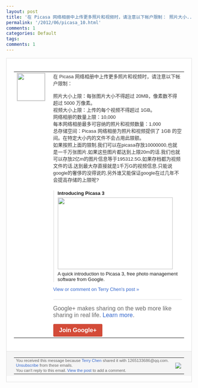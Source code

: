 ```yaml
---
layout: post
title: '在 Picasa 网络相册中上传更多照片和视频时，请注意以下帐户限制： 照片大小...'
permalink: '/2012/06/picasa_10.html'
comments: 1
categories: Default
tags: 
comments: 1
---
```

<div style="border:solid 1px #dfdfdf;color:#686868;font:13px Arial"><div style="background-color:#fff;padding:20px;"><table cellpadding="0" cellspacing="0"><tr><td style="padding-right:15px;vertical-align:top"><a href="https://plus.google.com/_/notifications/ngemlink?&amp;emid=CMDJ3Ou5xbACFeYiQAodxiwAAA&amp;path=%2F108643996575278738906&amp;dt=1339392488058"><img height="75" src="https://lh3.googleusercontent.com/-KKRGTyJ5Bl0/AAAAAAAAAAI/AAAAAAAAEEY/jllxqER5dCk/s75-c-k-a/photo.jpg" style="border:solid 1px #cccccc;" width="75"/></a></td><td style="width:578px;color:#333;font:13px Arial;vertical-align:top;"><div style="padding-bottom:10px">在 Picasa 网络相册中上传更多照片和视频时，请注意以<wbr/>下帐户限制：<br/><br/>照片大小上限：每张图片大小不<wbr/>得超过 20MB，像素数不得超过 5000 万像素。<br/>视频大小上限：上传的每个视频不得<wbr/>超过 1GB。<br/>网络相册的数量上限：10,000<wbr/><br/>每本网络相册最多可容纳的照片和视频数量：<wbr/>1,000<br/>总存储空间：Picasa 网络相册为照片和视频提供了 1GB 的空间。在特定大小内的文件不会占用此限额<wbr/>。<br/>如果按照上面的限制,我们可以在pica<wbr/>sa存放10000000,也就是一千万张<wbr/>图片,如果这些图片都达到上限20m的话.<wbr/>我们也就可以存放2亿m的图片信息等于19<wbr/>5312.5G,如果存档都为视频文件的话<wbr/>,达到最大存直接就是1千万G的视频信息.<wbr/>只能说google的奢侈的没得说的,另外<wbr/>谁又能保证google在过几年不会提高存<wbr/>储的上限呢?</div><div style="margin-top:10px;padding-left:10px; border-left:2px solid #EAEAEA"><span style="margin-right:5px"><div style="margin-bottom:4px;font-weight:bold"><a href="https://plus.google.com/_/notifications/ngemlink?&amp;emid=CMDJ3Ou5xbACFeYiQAodxiwAAA&amp;path=%2F108643996575278738906%2Fposts%2FNzQHo328fyr%3Fgpinv%3DAMIXal8BLLpeXon0fZ1KZat0t6kHYpNs_t5_csKFVvJsJvqNXoYYhpcRk57Abd8q5VZQxB0Y07SYhrb_fmhDQRwC1CTHT8AfL5WddBRZcuAdTd6zhIVF0Q4&amp;dt=1339392488058" style="zSoyz;text-decoration:none">Introducing Picasa 3</a></div><a href="https://plus.google.com/_/notifications/ngemlink?&amp;emid=CMDJ3Ou5xbACFeYiQAodxiwAAA&amp;path=%2F108643996575278738906%2Fposts%2FNzQHo328fyr%3Fgpinv%3DAMIXal8BLLpeXon0fZ1KZat0t6kHYpNs_t5_csKFVvJsJvqNXoYYhpcRk57Abd8q5VZQxB0Y07SYhrb_fmhDQRwC1CTHT8AfL5WddBRZcuAdTd6zhIVF0Q4&amp;dt=1339392488058" style="zSoyz"><img border="0" src="https://images1-focus-opensocial.googleusercontent.com/gadgets/proxy?url=https://ytimg.googleusercontent.com/vi/rskC6c_5L1M/hqdefault.jpg&amp;container=focus&amp;gadget=a&amp;rewriteMime=image/*&amp;refresh=31536000&amp;resize_h=195" style="width:312px;height:195px;display:block"/></a><div style="margin:5px 0 12px 0"><a href="http://www.youtube.com/v/rskC6c_5L1M&amp;hl=en&amp;fs=1&amp;autoplay=1" style="zSoyz;text-decoration:none">A quick introduction to Picasa 3, free photo management software from Google.</a></div></span></div><a href="https://plus.google.com/_/notifications/ngemlink?&amp;emid=CMDJ3Ou5xbACFeYiQAodxiwAAA&amp;path=%2F108643996575278738906%2Fposts%2FNzQHo328fyr%3Fgpinv%3DAMIXal8BLLpeXon0fZ1KZat0t6kHYpNs_t5_csKFVvJsJvqNXoYYhpcRk57Abd8q5VZQxB0Y07SYhrb_fmhDQRwC1CTHT8AfL5WddBRZcuAdTd6zhIVF0Q4&amp;dt=1339392488058" style="color:#3366CC;text-decoration:none;">View or comment on Terry Chen's post »</a><div style="margin-top:20px;border-top:solid 1px #dfdfdf"><div style="padding:15px 0;color:#686868;font:16px Arial;">Google+ makes sharing on the web more like sharing in real life. <a href="http://www.google.com/+/learnmore/" style="color:#3366CC;text-decoration:none;">Learn more</a>.</div><a href="https://plus.google.com/_/notifications/ngemlink?&amp;emid=CMDJ3Ou5xbACFeYiQAodxiwAAA&amp;path=%2F%3Fgpinv%3DAMIXal8BLLpeXon0fZ1KZat0t6kHYpNs_t5_csKFVvJsJvqNXoYYhpcRk57Abd8q5VZQxB0Y07SYhrb_fmhDQRwC1CTHT8AfL5WddBRZcuAdTd6zhIVF0Q4&amp;dt=1339392488058" style="display:inline-block;padding:7px 15px;background-color:#d44b38; color:#fff;font-size:16px; font-weight:bold;border-radius:2px;border:solid 1px #c43b28; white-space:nowrap;text-decoration:none">Join Google+</a></div></td></tr></table></div><div style="border-top:solid 1px #dfdfdf;padding:0 20px; background-color:#f5f5f5"><table cellpadding="0" cellspacing="0" style="height:50px"><tbody><tr><td style="vertical-align:middle;width:100%; color:#636363;font:11px Arial; line-height:120%">You received this message because <a href="https://plus.google.com/_/notifications/ngemlink?&amp;emid=CMDJ3Ou5xbACFeYiQAodxiwAAA&amp;path=%2F108643996575278738906%3Fgpinv%3DAMIXal8BLLpeXon0fZ1KZat0t6kHYpNs_t5_csKFVvJsJvqNXoYYhpcRk57Abd8q5VZQxB0Y07SYhrb_fmhDQRwC1CTHT8AfL5WddBRZcuAdTd6zhIVF0Q4&amp;dt=1339392488058" style="color:#3366CC;text-decoration:none;">Terry Chen</a> shared it with 1265133686@qq.com. <a href="https://plus.google.com/_/notifications/ngemlink?&amp;emid=CMDJ3Ou5xbACFeYiQAodxiwAAA&amp;path=%2F_%2Fnonplus%2Femailsettings%3Fgpinv%3DAMIXal8BLLpeXon0fZ1KZat0t6kHYpNs_t5_csKFVvJsJvqNXoYYhpcRk57Abd8q5VZQxB0Y07SYhrb_fmhDQRwC1CTHT8AfL5WddBRZcuAdTd6zhIVF0Q4%26est%3DADH5u8VTVPvtrZsCEJ0WZlh5AeHs5AM0zvyX1NU-yU84GuJMMmIivpsLkjhlk0Y1n8PEWYIDJrB25wzZyM0boIqMiBYDj0v3QnATMK9CSeleNNVbaqioVfR86Le89phu2vU6tAylWld4&amp;dt=1339392488058" style="color:#3366CC;text-decoration:none;">Unsubscribe</a> from these emails.<br/>You can't reply to this email. <a href="https://plus.google.com/_/notifications/ngemlink?&amp;emid=CMDJ3Ou5xbACFeYiQAodxiwAAA&amp;path=%2F108643996575278738906%2Fposts%2FNzQHo328fyr%3Fgpinv%3DAMIXal8BLLpeXon0fZ1KZat0t6kHYpNs_t5_csKFVvJsJvqNXoYYhpcRk57Abd8q5VZQxB0Y07SYhrb_fmhDQRwC1CTHT8AfL5WddBRZcuAdTd6zhIVF0Q4&amp;dt=1339392488058" style="color:#3366CC;text-decoration:none;">View the post</a> to add a comment.<br/></td><td><img src="https://ssl.gstatic.com/s2/oz/images/notifications/logo/google-plus-6617a72bb36cc548861652780c9e6ff1.png"/></td></tr></tbody></table></div></div>